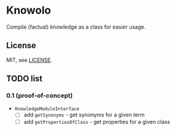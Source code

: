 # Knowolo

Compile (factual) knowledge as a class for easier usage.

## License

MIT, see [LICENSE](./LICENSE).

## TODO list

### 0.1 (proof-of-concept)

* `KnowledgeModuleInterface`
  * [ ] add `getSynonyms` - get synonyms for a given term
  * [ ] add `getPropertiesOfClass` - get properties for a given class
